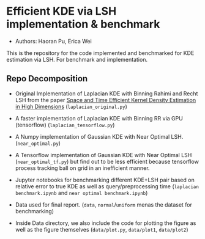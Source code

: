 # Efficient KDE  via LSH implementation & benchmark

 - Authors: Haoran Pu, Erica Wei

This is the repository for the code implemented and benchmarked for KDE estimation via LSH. For benchmark and implementation.

## Repo Decomposition



 - Original Implementation of Laplacian KDE with Binning Rahimi and Recht LSH from the paper [Space and Time Efficient Kernel Density Estimation in High Dimensions](https://github.com/talwagner/efficient_kde) (`laplacian_original.py`)

 - A faster implementation of Laplacian KDE with Binning RR via GPU (tensorflow) (`laplacian_tensorflow.py`)

 - A Numpy implementation of Gaussian KDE with Near Optimal LSH. (`near_optimal.py`)
 
 - A Tensorflow implementation of Gaussian KDE with Near Optimal LSH (`near_optimal_tf.py`) but find out to be less efficient because tensorflow process tracking ball on grid in an inefficient manner.

- Jupyter notebooks for benchmarking different KDE+LSH pair based on relative error to true KDE as well as query/preprocessing time (`laplacian benchmark.ipynb` and `near optimal benchmark.ipynb`)

- Data used for final report. (`data`, `normal`/`uniform` menas the dataset for benchmarking)

- Inside Data directory, we also include the code for plotting the figure as well as the figure themselves (`data/plot.py`, `data/plot1`, `data/plot2`) 
